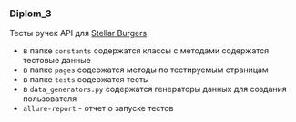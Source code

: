 ### Diplom_3
Тесты ручек API для [Stellar Burgers](https://stellarburgers.nomoreparties.site/)
- в папке `constants` содержатся классы с методами содержатся тестовые данные
- в папке `pages` содержатся методы по тестируемым страницам 
- в папке `tests` содержатся тесты
- в `data_generators.py` содержатся генераторы данных для создания пользователя
- `allure-report` - отчет о запуске тестов
